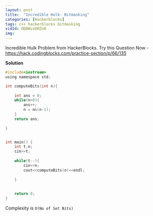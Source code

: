 ```yaml
---
layout: post
title:  "Incredible Hulk- Bitmasking"
categories: [Hackerblocks]
tags: c++ hackerblocks bitmasking
vidId: OQ8WvxOHZo8
img: 
---
```



Incredible Hulk Problem from HackerBlocks.
Try this Question Now - 
https://hack.codingblocks.com/practice-section/p/66/135



**Solution** 
```c
#include<iostream>
using namespace std;

int computeBits(int n){
    
    int ans = 0;
    while(n>0){
        ans++;
        n = n&(n-1);
    }
    return ans;
    
}


int main() {
    int t,n;
    cin>>t;
    
    while(t--){
        cin>>n;
        cout<<computeBits(n)<<endl;
        
    }
    
        
	return 0;
}


```

Complexity is `O(No of Set Bits)`
